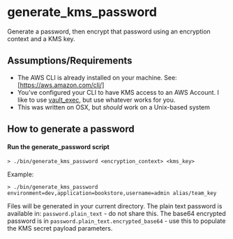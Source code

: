 generate_kms_password
=====================

Generate a password, then encrypt that password using an encryption context and a KMS key.

## Assumptions/Requirements

* The AWS CLI is already installed on your machine.  See: [https://aws.amazon.com/cli/]
* You've configured your CLI to have KMS access to an AWS Account.  I like to use [vault_exec](https://github.com/kmanning/vault_exec), but use whatever works for you.
* This was written on OSX, but *should* work on a Unix-based system

## How to generate a password

#### Run the generate_password script

```
> ./bin/generate_kms_password <encryption_context> <kms_key>
```

Example:

```
> ./bin/generate_kms_password environment=dev,application=bookstore,username=admin alias/team_key
```

Files will be generated in your current directory.  The plain text password is available in: `password.plain_text` - do not share this.  The base64 encrypted password is in `password.plain_text.encrypted_base64` - use this to populate the KMS secret payload parameters.
